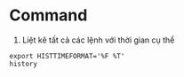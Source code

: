 # Command

1. Liệt kê tất cả các lệnh với thời gian cụ thể
```
export HISTTIMEFORMAT='%F %T'
history


```


